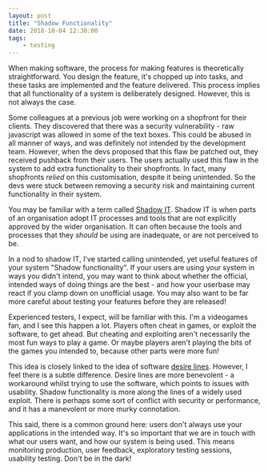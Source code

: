 ```yaml
---
layout: post
title: "Shadow Functionality"
date: 2018-10-04 12:30:00
tags: 
    - testing
---
```


When making software, the process for making features is theoretically straightforward. You design the feature, it's chopped up into tasks, and these tasks are implemented and the feature delivered. This process implies that all functionality of a system is deliberately designed. However, this is not always the case. 

Some colleagues at a previous job were working on a shopfront for their clients. They discovered that there was a security vulnerability - raw javascript was allowed in some of the text boxes. This could be abused in all manner of ways, and was definitely not intended by the development team. However, when the devs proposed that this flaw be patched out, they received pushback from their users. The users actually used this flaw in the system to add extra functionality to their shopfronts. In fact, many shopfronts _relied_ on this customisation, despite it being unintended. So the devs were stuck between removing a security risk and maintaining current functionality in their system.

You may be familiar with a term called [Shadow IT](https://en.wikipedia.org/wiki/Shadow_IT). Shadow IT is when parts of an organisation adopt IT processes and tools that are not explicitly approved by the wider organisation. It can often because the tools and processes that they _should_ be using are inadequate, or are not perceived to be.

In a nod to shadow IT, I've started calling unintended, yet useful features of your system "Shadow functionality". If your users are using your system in ways you didn't intend, you may want to think about whether the official, intended ways of doing things are the best - and how your userbase may react if you clamp down on unofficial usage. You may also want to be far more careful about testing your features before they are released!

Experienced testers, I expect, will be familiar with this. I'm a videogames fan, and I see this happen a lot. Players often cheat in games, or exploit the software, to get ahead. But cheating and exploiting aren't necessarily the most fun ways to play a game. Or maybe players aren't playing the bits of the games you intended to, because other parts were more fun!

This idea is closely linked to the idea of software [desire lines](https://en.wikipedia.org/wiki/Desire_path). However, I feel there is a subtle difference. Desire lines are more benevolent - a workaround whilst trying to use the software, which points to issues with usability. Shadow functionality is more along the lines of a widely used exploit. There is perhaps some sort of conflict with security or performance, and it has a manevolent or more murky connotation. 

This said, there is a common ground here: users don't always use your applications in the intended way. It's so important that we are in touch with what our users want, and how our system is being used. This means monitoring production, user feedback, exploratory testing sessions, usability testing. Don't be in the dark!